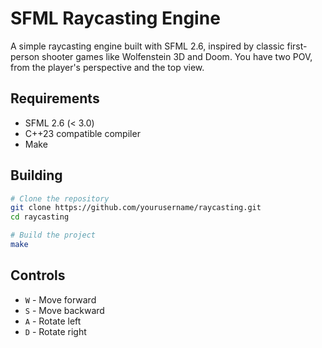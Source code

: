 # SFML Raycasting Engine

A simple raycasting engine built with SFML 2.6, inspired by classic first-person shooter games like Wolfenstein 3D and Doom. You have two POV, from the player's perspective and the top view.

## Requirements

- SFML 2.6 (< 3.0)
- C++23 compatible compiler
- Make

## Building

```bash
# Clone the repository
git clone https://github.com/yourusername/raycasting.git
cd raycasting

# Build the project
make
```

## Controls

- `W` - Move forward
- `S` - Move backward
- `A` - Rotate left
- `D` - Rotate right
